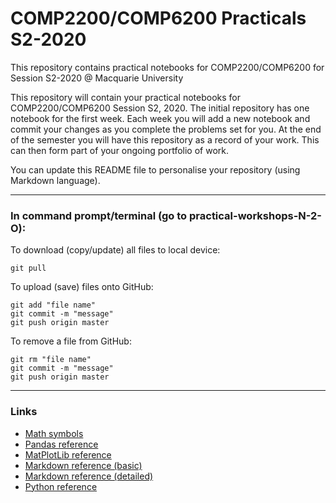 # COMP2200/COMP6200 Practicals S2-2020

This repository contains practical notebooks for COMP2200/COMP6200 for Session S2-2020 @ Macquarie University

This repository  will contain your practical notebooks for COMP2200/COMP6200 Session S2, 2020.  The initial
repository has one notebook for the first week. Each week you will add a new notebook and commit
your changes as you complete the problems set for you.  At the end of the semester you will have
this repository as a record of your work.  This can then form part of your ongoing portfolio of work.

You can update this README file to personalise your repository (using Markdown language). 

---

### In command prompt/terminal (go to practical-workshops-N-2-O):
To download (copy/update) all files to local device:
```
git pull
```
To upload (save) files onto GitHub:

```
git add "file name"
git commit -m "message"
git push origin master
```
To remove a file from GitHub:
``` 
git rm "file name"
git commit -m "message"
git push origin master
```

---

### Links
  - [Math symbols](https://matplotlib.org/3.3.0/tutorials/text/mathtext.html)
  - [Pandas reference](https://www.dataquest.io/blog/pandas-cheat-sheet/)
  - [MatPlotLib reference](https://matplotlib.org/tutorials/index.html)
  - [Markdown reference (basic)](https://commonmark.org/help/)
  - [Markdown reference (detailed)](https://www.markdownguide.org/basic-syntax/)
  - [Python reference](https://www.w3schools.com/python/default.asp)
